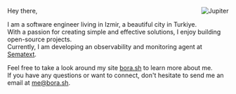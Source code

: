 <a href="https://bora.sh/jupiter/"><img align="right" src="https://user-images.githubusercontent.com/20258973/194757018-94c5f2b3-5e61-46e7-a4ef-69cfacdd9244.gif" alt="Jupiter"></a>

Hey there,

I am a software engineer living in Izmir, a beautiful city in Turkiye.  
With a passion for creating simple and effective solutions, I enjoy building open-source projects.  
Currently, I am developing an observability and monitoring agent at [Sematext](https://sematext.com).

Feel free to take a look around my site [bora.sh](https://bora.sh) to learn more about me.  
If you have any questions or want to connect, don't hesitate to send me an email at [me@bora.sh](mailto:me@bora.sh).
